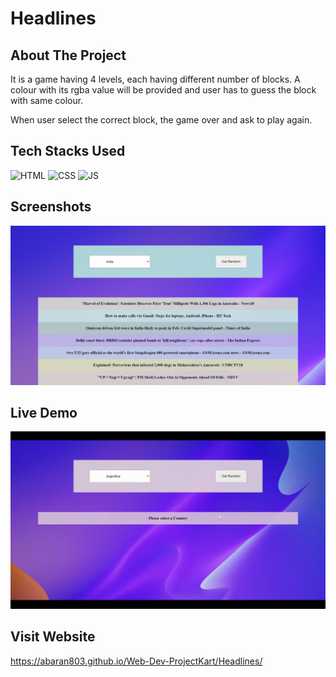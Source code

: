 # Headlines

## About The Project

It is a game having 4 levels, each having different number of blocks. A colour with its rgba value will be provided and user has to guess the block with same colour.

When user select the correct block, the game over and ask to play again.

## Tech Stacks Used


![HTML](https://img.shields.io/badge/html5%20-%23E34F26.svg?&style=for-the-badge&logo=html5&logoColor=white)
![CSS](https://img.shields.io/badge/css3%20-%231572B6.svg?&style=for-the-badge&logo=css3&logoColor=white)
![JS](https://img.shields.io/badge/javascript%20-%23323330.svg?&style=for-the-badge&logo=javascript&logoColor=%23F7DF1E)


## Screenshots

<img src="./Assets/media/ss1.png" />


## Live Demo

<img src="./Assets/media/demo.gif" />

## Visit Website

https://abaran803.github.io/Web-Dev-ProjectKart/Headlines/
